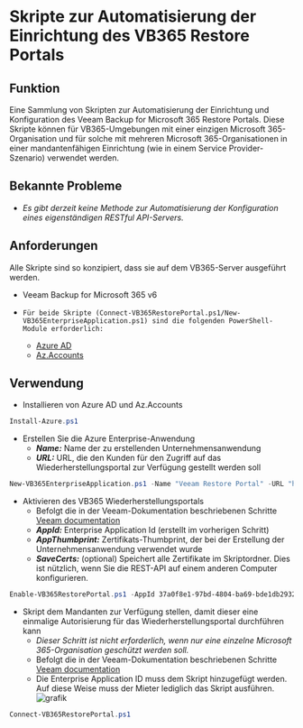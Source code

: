 ﻿# Skripte zur Automatisierung der Einrichtung des VB365 Restore Portals

## Funktion

Eine Sammlung von Skripten zur Automatisierung der Einrichtung und Konfiguration des Veeam Backup for Microsoft 365 Restore Portals. Diese Skripte können für VB365-Umgebungen mit einer einzigen Microsoft 365-Organisation und für solche mit mehreren Microsoft 365-Organisationen in einer mandantenfähigen Einrichtung (wie in einem Service Provider-Szenario) verwendet werden.

## Bekannte Probleme

* *Es gibt derzeit keine Methode zur Automatisierung der Konfiguration eines eigenständigen RESTful API-Servers.*

## Anforderungen

Alle Skripte sind so konzipiert, dass sie auf dem VB365-Server ausgeführt werden.

* Veeam Backup for Microsoft 365 v6
*     Für beide Skripte (Connect-VB365RestorePortal.ps1/New-VB365EnterpriseApplication.ps1) sind die folgenden PowerShell-Module erforderlich:
  * [Azure AD](https://www.powershellgallery.com/packages/AzureAD)
  * [Az.Accounts](https://www.powershellgallery.com/packages/Az.Accounts)

## Verwendung

* Installieren von Azure AD und Az.Accounts


```powershell
Install-Azure.ps1 
```

* Erstellen Sie die Azure Enterprise-Anwendung
  * ***Name:*** Name der zu erstellenden Unternehmensanwendung
  * ***URL:*** URL, die den Kunden für den Zugriff auf das Wiederherstellungsportal zur Verfügung gestellt werden soll

```powershell
New-VB365EnterpriseApplication.ps1 -Name "Veeam Restore Portal" -URL "https://veeam.domain:4443"
```

* Aktivieren des VB365 Wiederherstellungsportals
  * Befolgt die in der Veeam-Dokumentation beschriebenen Schritte [Veeam documentation](https://helpcenter.veeam.com/docs/vbo365/guide/ssp_configuration.html)
  * ***AppId:*** Enterprise Application Id (erstellt im vorherigen Schritt)
  * ***AppThumbprint:*** Zertifikats-Thumbprint, der bei der Erstellung der Unternehmensanwendung verwendet wurde
  * ***SaveCerts:*** (optional) Speichert alle Zertifikate im Skriptordner.
            Dies ist nützlich, wenn Sie die REST-API auf einem anderen Computer konfigurieren.

```powershell
Enable-VB365RestorePortal.ps1 -AppId 37a0f8e1-97bd-4804-ba69-bde1db293273 -AppThumbprint ccf2c168a2a4253532e27dba7e0093d6b6351f93 -SaveCerts
```

* Skript dem Mandanten zur Verfügung stellen, damit dieser eine einmalige Autorisierung für das Wiederherstellungsportal durchführen kann
  * *Dieser Schritt ist nicht erforderlich, wenn nur eine einzelne Microsoft 365-Organisation geschützt werden soll.*
  * Befolgt die in der Veeam-Dokumentation beschriebenen Schritte [Veeam documentation](https://helpcenter.veeam.com/docs/vbo365/guide/ssp_configuration.html)
  * Die Enterprise Application ID muss dem Skript hinzugefügt werden. Auf diese Weise muss der Mieter lediglich das Skript ausführen.
![grafik](https://user-images.githubusercontent.com/106468699/188834105-d5c47594-0ad9-4002-8df2-851d1ea6f5b2.png)

```powershell
Connect-VB365RestorePortal.ps1
```
